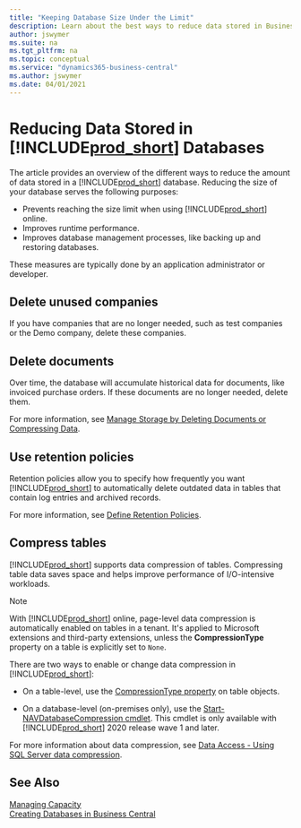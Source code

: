 ```yaml
---
title: "Keeping Database Size Under the Limit"
description: Learn about the best ways to reduce data stored in Business Central databases.
author: jswymer
ms.suite: na
ms.tgt_pltfrm: na
ms.topic: conceptual
ms.service: "dynamics365-business-central"
ms.author: jswymer
ms.date: 04/01/2021
---
```


# Reducing Data Stored in [!INCLUDE[prod_short](../developer/includes/prod_short.md)] Databases 

The article provides an overview of the different ways to reduce the amount of data stored in a [!INCLUDE[prod_short](../developer/includes/prod_short.md)] database. Reducing the size of your database serves the following purposes:

- Prevents reaching the size limit when using [!INCLUDE[prod_short](../developer/includes/prod_short.md)] online.
- Improves runtime performance.
- Improves database management processes, like backing up and restoring databases.

These measures are typically done by an application administrator or developer.

## Delete unused companies

If you have companies that are no longer needed, such as test companies or the Demo company, delete these companies.

## Delete documents

Over time, the database will accumulate historical data for documents, like invoiced purchase orders. If these documents are no longer needed, delete them.

<!--
Over time, the database will accumulate historical data for documents, like invoiced purchase orders and vendor ledger entries from previous fiscal years. This data, in some cases, is no longer needed. There are two ways to deal with this data. You can either delete the documents or use date compression. Date compression combines several old entries into one new entry based on specified time period.
-->

For more information, see [Manage Storage by Deleting Documents or Compressing Data](/dynamics365/business-central/admin-manage-documents#delete-documents).

## Use retention policies

Retention policies allow you to specify how frequently you want [!INCLUDE[prod_short](../developer/includes/prod_short.md)] to automatically delete outdated data in tables that contain log entries and archived records.

For more information, see [Define Retention Policies](/dynamics365/business-central/admin-data-retention-policies).

<!-- remove for now because of new db capacity >
## Migrate BLOB data types to Media or MediaSet

Data in Media or Media set data types aren't counted in the database limit. As an extension developer, consider migrating data from blobs to the Media or MediaSet datatypes for your own extensions.

For more information, see [Working With Media on Records](../developer/devenv-working-with-media-on-records.md).
-->
## Compress tables
<!--
Compressing table data saves space and helps improve performance of I/O-intensive workloads. There are two ways to compress data in [!INCLUDE[prod_short](../developer/includes/prod_short.md)].

- On a table level, use the [CompressionType property](../developer/properties/devenv-compressiontype-property.md) on table objects. 


    With [!INCLUDE[prod_short](../developer/includes/prod_short.md)] online, omit the property or set it to `Unspecified` to use the global setting for the tenant.
- On a database level, use the [Start-NAVDatabaseCompression cmdlet](/powershell/module/microsoft.dynamics.nav.management/start-navdatabasecompression). This cmdlet is only available with [!INCLUDE[prod_short](../developer/includes/prod_short.md)] 2020 release wave 1 and later.

For more information about data compression, see [Data Access - Using SQL Server data compression](optimize-sql-data-access.md#Compression).

> [!NOTE]
> Data compression on tables is automatically enabled in [!INCLUDE[prod_short](../developer/includes/prod_short.md)] online. Data compression is applied on tables in Microsoft extensions as well as third-party extensions, unless the **CompressionType** property is explicitly set to **None**.
-->

[!INCLUDE[prod_short](../developer/includes/prod_short.md)] supports data compression of tables. Compressing table data saves space and helps improve performance of I/O-intensive workloads.

> [!NOTE]
> With [!INCLUDE[prod_short](../developer/includes/prod_short.md)] online, page-level data compression is automatically enabled on tables in a tenant. It's applied to Microsoft extensions and third-party extensions, unless the **CompressionType** property on a table is explicitly set to `None`.

There are two ways to enable or change data compression in [!INCLUDE[prod_short](../developer/includes/prod_short.md)]:

- On a table-level, use the [CompressionType property](../developer/properties/devenv-compressiontype-property.md) on table objects.

- On a database-level (on-premises only), use the [Start-NAVDatabaseCompression cmdlet](/powershell/module/microsoft.dynamics.nav.management/start-navdatabasecompression). This cmdlet is only available with [!INCLUDE[prod_short](../developer/includes/prod_short.md)] 2020 release wave 1 and later.

For more information about data compression, see [Data Access - Using SQL Server data compression](optimize-sql-data-access.md#Compression).

## See Also

[Managing Capacity](tenant-admin-center-capacity.md)  
[Creating Databases in Business Central](../deployment/devenv-create-databases.md)  